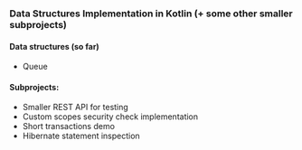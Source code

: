 ### Data Structures Implementation in Kotlin (+ some other smaller subprojects)

#### Data structures (so far)

* Queue


#### Subprojects:

* Smaller REST API for testing
* Custom scopes security check implementation
* Short transactions demo
* Hibernate statement inspection